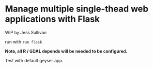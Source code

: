 # Manage multiple single-thead web applications with Flask
WIP by Jess Sullivan

run with  ```run flask ```

**Note, all R / GDAL depends will be needed to be configured.**

Test with default geyser app. 
